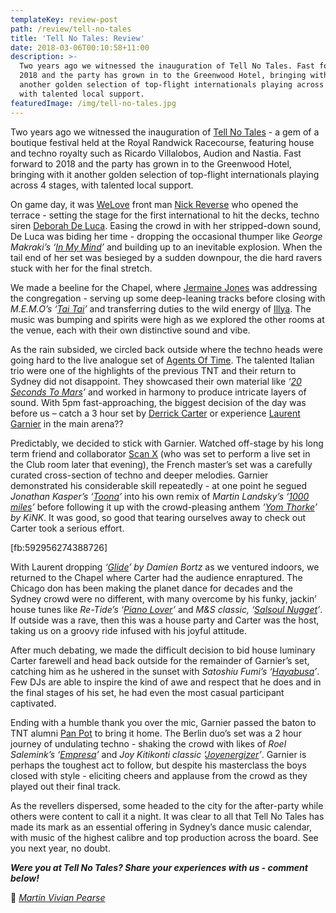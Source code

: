 ```yaml
---
templateKey: review-post
path: /review/tell-no-tales
title: 'Tell No Tales: Review'
date: 2018-03-06T00:10:58+11:00
description: >-
  Two years ago we witnessed the inauguration of Tell No Tales. Fast forward to
  2018 and the party has grown in to the Greenwood Hotel, bringing with it
  another golden selection of top-flight internationals playing across 4 stages,
  with talented local support.
featuredImage: /img/tell-no-tales.jpg
---
```


Two years ago we witnessed the inauguration of [Tell No Tales](https://www.facebook.com/tellnotalesau/) - a gem of a boutique festival held at the Royal Randwick Racecourse, featuring house and techno royalty such as Ricardo Villalobos, Audion and Nastia. Fast forward to 2018 and the party has grown in to the Greenwood Hotel, bringing with it another golden selection of top-flight internationals playing across 4 stages, with talented local support.

On game day, it was [WeLove](https://www.facebook.com/welovesydneyunderground/) front man [Nick Reverse](https://www.facebook.com/nickreverse/) who opened the terrace - setting the stage for the first international to hit the decks, techno siren [Deborah De Luca](https://www.facebook.com/deborahdelucadj/). Easing the crowd in with her stripped-down sound, De Luca was biding her time - dropping the occasional thumper like _George Makraki’s ‘[In My Mind](https://www.beatport.com/track/in-my-mind-original-mix/9406072)’_ and building up to an inevitable explosion. When the tail end of her set was besieged by a sudden downpour, the die hard ravers stuck with her for the final stretch.

We made a beeline for the Chapel, where [Jermaine Jones](https://www.facebook.com/jermainejones808/) was addressing the congregation - serving up some deep-leaning tracks before closing with _M.E.M.O’s ‘[Tai Tai](https://www.beatport.com/track/tai-tai-original-mix/10154083)’_ and transferring duties to the wild energy of [Illya](https://soundcloud.com/illya-lamanex). The music was bumping and spirits were high as we explored the other rooms at the venue, each with their own distinctive sound and vibe.

As the rain subsided, we circled back outside where the techno heads were going hard to the live analogue set of [Agents Of Time](https://www.facebook.com/AgentsOfTime/). The talented Italian trio were one of the highlights of the previous TNT and their return to Sydney did not disappoint. They showcased their own material like _‘[20 Seconds To Mars](https://www.beatport.com/track/20-seconds-to-mars-original-mix/9334980)’_ and worked in harmony to produce intricate layers of sound. With 5pm fast-approaching, the biggest decision of the day was before us – catch a 3 hour set by [Derrick Carter](https://www.facebook.com/Derrick-Carter-8264478846/) or experience [Laurent Garnier](https://www.facebook.com/laurentgarnierofficial/) in the main arena??

Predictably, we decided to stick with Garnier. Watched off-stage by his long term friend and collaborator [Scan X](https://www.facebook.com/scanxmusic/) (who was set to perform a live set in the Club room later that evening), the French master’s set was a carefully curated cross-section of techno and deeper melodies. Garnier demonstrated his considerable skill repeatedly - at one point he segued _Jonathan Kasper’s ‘[Toona](https://www.beatport.com/track/toona-original-mix/9569090)’_ into his own remix of _Martin Landsky’s ‘[1000 miles](https://www.beatport.com/track/1000-miles-laurent-garnier-remix/3886238)’_ before following it up with the crowd-pleasing anthem _‘[Yom Thorke](https://www.beatport.com/track/yom-thorke-original-mix/9835343)’ by KiNK_. It was good, so good that tearing ourselves away to check out Carter took a serious effort.

[fb:592956274388726]

With Laurent dropping _‘[Glide](https://www.beatport.com/track/glide-original-mix/9934866)’ by Damien Bortz_ as we ventured indoors, we returned to the Chapel where Carter had the audience enraptured. The Chicago don has been making the planet dance for decades and the Sydney crowd were no different, with many overcome by his funky, jackin’ house tunes like _Re-Tide’s ‘[Piano Lover](https://www.beatport.com/track/piano-lover-original-mix/10028800)’_ and _M&S classic, ‘[Salsoul Nugget](https://www.youtube.com/watch?v=uQk2bz0e-cU)’_. If outside was a rave, then this was a house party and Carter was the host, taking us on a groovy ride infused with his joyful attitude.

After much debating, we made the difficult decision to bid house luminary Carter farewell and head back outside for the remainder of Garnier’s set, catching him as he ushered in the sunset with _Satoshiu Fumi’s ‘[Hayabusa](https://www.beatport.com/track/hayabusa-original/4695475)’_. Few DJs are able to inspire the kind of awe and respect that he does and in the final stages of his set, he had even the most casual participant captivated.

Ending with a humble thank you over the mic, Garnier passed the baton to TNT alumni [Pan Pot](https://www.facebook.com/PanPotOfficial/) to bring it home. The Berlin duo’s set was a 2 hour journey of undulating techno - shaking the crowd with likes of _Roel Salemink’s ‘[Empresa](https://www.beatport.com/track/empresa-original-mix/9498549)’_ and _Joy Kitikonti classic ‘[Joyenergizer](https://www.beatport.com/track/joyenergizer-original-mix/1848541)’_. Garnier is perhaps the toughest act to follow, but despite his masterclass the boys closed with style - eliciting cheers and applause from the crowd as they played out their final track.

As the revellers dispersed, some headed to the city for the after-party while others were content to call it a night. It was clear to all that Tell No Tales has made its mark as an essential offering in Sydney’s dance music calendar, with music of the highest calibre and top production across the board. See you next year, no doubt.

**_Were you at Tell No Tales? Share your experiences with us - comment below!_**

📸 _[Martin Vivian Pearse](https://www.facebook.com/martinvivianpearsephotography/)_
